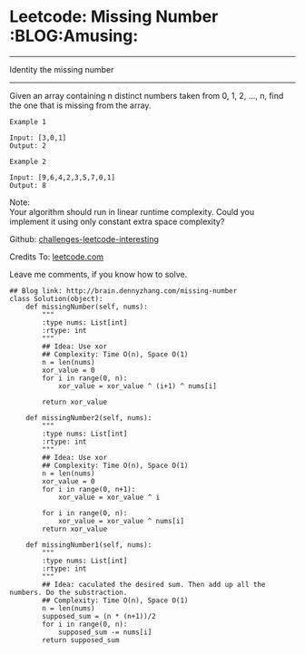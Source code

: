# Leetcode: Missing Number     :BLOG:Amusing:


---

Identity the missing number  

---

Given an array containing n distinct numbers taken from 0, 1, 2, &#x2026;, n, find the one that is missing from the array.  

    Example 1
    
    Input: [3,0,1]
    Output: 2

    Example 2
    
    Input: [9,6,4,2,3,5,7,0,1]
    Output: 8

Note:  
Your algorithm should run in linear runtime complexity. Could you implement it using only constant extra space complexity?  

Github: [challenges-leetcode-interesting](https://github.com/DennyZhang/challenges-leetcode-interesting/tree/master/missing-number)  

Credits To: [leetcode.com](https://leetcode.com/problems/missing-number/description/)  

Leave me comments, if you know how to solve.  

    ## Blog link: http://brain.dennyzhang.com/missing-number
    class Solution(object):
        def missingNumber(self, nums):
            """
            :type nums: List[int]
            :rtype: int
            """
            ## Idea: Use xor
            ## Complexity: Time O(n), Space O(1)
            n = len(nums)
            xor_value = 0
            for i in range(0, n):
                xor_value = xor_value ^ (i+1) ^ nums[i]
    
            return xor_value
    
        def missingNumber2(self, nums):
            """
            :type nums: List[int]
            :rtype: int
            """
            ## Idea: Use xor
            ## Complexity: Time O(n), Space O(1)
            n = len(nums)
            xor_value = 0
            for i in range(0, n+1):
                xor_value = xor_value ^ i
    
            for i in range(0, n):
                xor_value = xor_value ^ nums[i]
            return xor_value
    
        def missingNumber1(self, nums):
            """
            :type nums: List[int]
            :rtype: int
            """
            ## Idea: caculated the desired sum. Then add up all the numbers. Do the substraction.
            ## Complexity: Time O(n), Space O(1)
            n = len(nums)
            supposed_sum = (n * (n+1))/2
            for i in range(0, n):
                supposed_sum -= nums[i]
            return supposed_sum